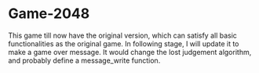 # Game-2048
This game till now have the original version, which can satisfy all basic functionalities as the original game.
In following stage, I will update it to make a game over message. It would change the lost judgement algorithm, and probably define a message_write function.
